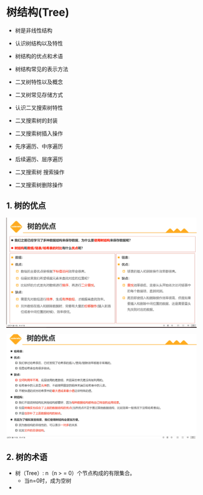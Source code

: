 # 树结构(Tree)

+ 树是非线性结构

+ 认识树结构以及特性
+ 树结构的优点和术语
+ 树结构常见的表示方法
+ 二叉树特性以及概念
+ 二叉树常见存储方式
+ 认识二叉搜索树特性
+ 二叉搜索树的封装
+ 二叉搜索树插入操作
+ 先序遍历、中序遍历
+ 后续遍历、层序遍历
+ 二叉搜索树 搜索操作
+ 二叉搜索树删除操作

## 1. 树的优点

![image-20230626235630090](树结构.assets/image-20230626235630090.png)

![image-20230626235809116](树结构.assets/image-20230626235809116.png)



## 2. 树的术语

+ 树（Tree）: n（n > = 0）个节点构成的有限集合。
  + 当n=0时，成为空树
+   





















